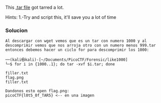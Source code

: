 This [.tar file](https://jupiter.challenges.picoctf.org/static/52084b5ad360b25f9af83933114324e0/1000.tar) got tarred a lot.

Hints:
1.-Try and script this, it'll save you a lot of time

### Solucion

```
Al descargar con wget vemos que es un tar con numero 1000 y al descomprimir vemos que nos arroja otro con un numero menos 999.tar entonces debemos hacer un ciclo for para descomprimir los 1000:

──(kali㉿kali)-[~/Documents/PicoCTF/Forensic/like1000]
└─$ for i in {1000..1}; do tar -xvf $i.tar; done

filler.txt
flag.png
filler.txt

Dandonos esto open flag.png:
picoCTF{l0t5_0f_TAR5} <-- en una imagen
```